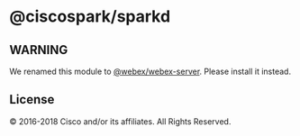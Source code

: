 # @ciscospark/sparkd

## WARNING

We renamed this module to [@webex/webex-server](https://www.npmjs.com/package/@webex/webex-server). Please install it instead.

## License

© 2016-2018 Cisco and/or its affiliates. All Rights Reserved.
